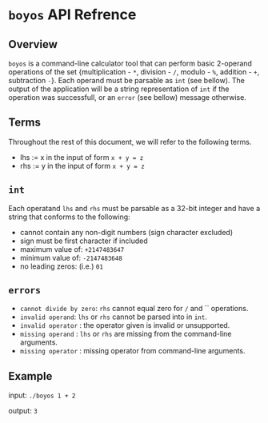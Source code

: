 # `boyos` API Refrence #

## Overview ##
`boyos` is a command-line calculator tool that can perform basic 2-operand operations of the set {multiplication - `*`, division - `/`, modulo - `%`, addition - `+`, subtraction `-`}. Each operand must be parsable as `int` (see bellow). The output of the application will be a string representation of `int` if the operation was successfull, or an `error` (see bellow) message otherwise.

## Terms ##
Throughout the rest of this document, we will refer to the following terms.
- lhs := x in the input of form `x + y = z`
- rhs := y in the input of form `x + y = z`

## `int` ##
Each operatand `lhs` and `rhs` must be parsable as a 32-bit integer and have a string that conforms to the following:
- cannot contain any non-digit numbers (sign character excluded)
- sign must be first character if included
- maximum value of: `+2147483647`
- minimum value of: `-2147483648`
- no leading zeros: (i.e.) `01`

## `errors` ##
- `cannot divide by zero`: `rhs` cannot equal zero for `/` and `` operations.
- `invalid operand`: `lhs` or `rhs` cannot be parsed into in `int`.
- `invalid operator` : the operator given is invalid or unsupported.
- `missing operand` : `lhs` or `rhs` are missing from the command-line arguments.
- `missing operator` : missing operator from command-line arguments.

## Example ##
input: `./boyos 1 + 2`

output: `3`
